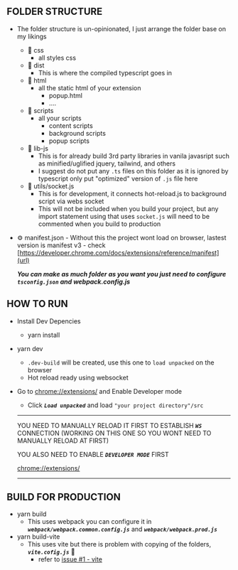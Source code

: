 ## FOLDER STRUCTURE
 - The folder structure is un-opinionated, I just arrange the folder base on my likings
    - 📁 css
       - all styles css
    - 📁 dist
       - This is where the compiled typescript goes in
    - 📁 html
       - all the static html of your extension
          - popup.html
          - ....
    - 📁 scripts
       - all your scripts
         - content scripts
         - background scripts
         - popup scripts
    - 📁 lib-js
         - This is for already build 3rd party libraries in vanila javasript such as minified/uglified jquery, tailwind, and others
         - I suggest do not put any `.ts` files on this folder as it is ignored by typescript only put "optimized" version of `.js` file here
    - 📁 utils/socket.js 
        - This is for development, it connects hot-reload.js to background script via webs socket
        - This will not be included when you build your project, but any import statement using that uses `socket.js` will need to be commented when you build to production
    
- ⚙️ manifest.json
       - Without this the project wont load on browser, lastest version is manifest v3
       - check [https://developer.chrome.com/docs/extensions/reference/manifest](url)
  
   ***You can make as much folder as you want you just need to configure `tsconfig.json` and webpack.config.js***

## HOW TO RUN
 - Install Dev Depencies
   - yarn install
 - yarn dev
   - `.dev-build` will be created, use this one to `load unpacked` on the browser
   - Hot reload ready using websocket
 - Go to [chrome://extensions/](url) and Enable Developer mode 
   - Click ***`Load unpacked`*** and load `"your project directory"/src` 
  

    ***
    YOU NEED TO MANUALLY RELOAD IT FIRST TO ESTABLISH ***`WS`*** CONNECTION (WORKING ON THIS ONE SO YOU WONT NEED TO MANUALLY RELOAD AT FIRST)
 
    

    YOU ALSO NEED TO ENABLE ***`DEVELOPER MODE`*** FIRST

    [chrome://extensions/](url)
    ***

## BUILD FOR PRODUCTION
 - yarn build
   - This uses webpack you can configure it in ***`webpack/webpack.common.config.js`*** and ***`webpack/webpack.prod.js`***
 - yarn build-vite
   - This uses vite but there is problem with copying of the folders, ***`vite.cofig.js`*** 🚧
      - refer to [issue #1 - vite](https://github.com/koribot/BTE/issues/1)
  